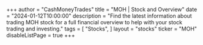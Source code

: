 +++
author = "CashMoneyTrades"
title = "MOH | Stock and Overview"
date = "2024-01-12T10:00:00"
description = "Find the latest information about trading MOH stock for a full financial overview to help with your stock trading and investing."
tags = [
   "Stocks",
]
layout = "stocks"
ticker = "MOH"
disableListPage = true
+++
